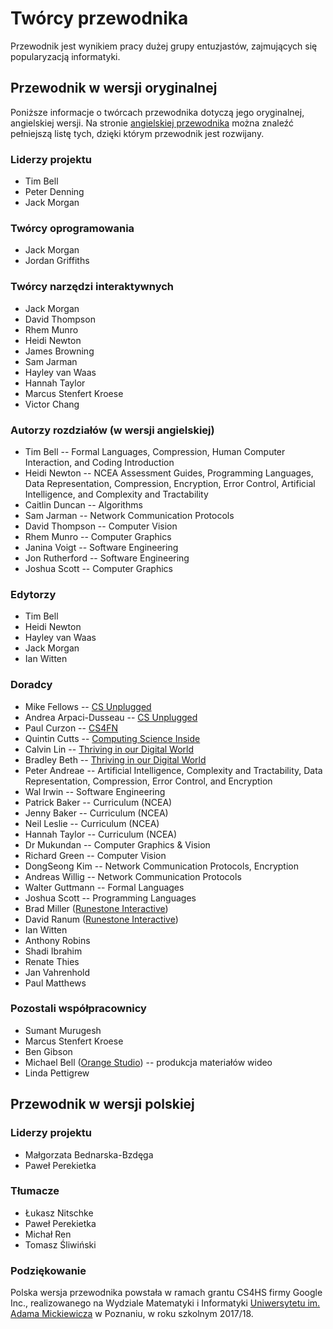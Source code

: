 # Twórcy przewodnika

Przewodnik jest wynikiem pracy dużej grupy entuzjastów, zajmujących się popularyzacją informatyki. 

## Przewodnik w wersji oryginalnej
 
Poniższe informacje o twórcach przewodnika dotyczą jego oryginalnej, angielskiej wersji. Na stronie [angielskiej przewodnika](http://csfieldguide.org.nz/en/teacher/further-information/contributors.html) można znaleźć pełniejszą listę tych, dzięki którym przewodnik jest rozwijany.

### Liderzy projektu

- Tim Bell 
- Peter Denning 
- Jack Morgan 

### Twórcy oprogramowania

- Jack Morgan 
- Jordan Griffiths

### Twórcy narzędzi interaktywnych

- Jack Morgan
- David Thompson
- Rhem Munro
- Heidi Newton
- James Browning
- Sam Jarman
- Hayley van Waas
- Hannah Taylor
- Marcus Stenfert Kroese
- Victor Chang

### Autorzy rozdziałów (w wersji angielskiej)

- Tim Bell -- Formal Languages, Compression, Human Computer Interaction, and Coding Introduction
- Heidi Newton -- NCEA Assessment Guides, Programming Languages, Data Representation, Compression, Encryption, Error Control, Artificial Intelligence, and Complexity and Tractability
- Caitlin Duncan -- Algorithms
- Sam Jarman -- Network Communication Protocols
- David Thompson -- Computer Vision
- Rhem Munro -- Computer Graphics
- Janina Voigt -- Software Engineering
- Jon Rutherford -- Software Engineering
- Joshua Scott -- Computer Graphics

### Edytorzy

- Tim Bell
- Heidi Newton
- Hayley van Waas
- Jack Morgan
- Ian Witten

### Doradcy

- Mike Fellows -- [CS Unplugged](http://csunplugged.org/)
- Andrea Arpaci-Dusseau -- [CS Unplugged](http://csunplugged.org/)
- Paul Curzon -- [CS4FN](http://www.cs4fn.org/)
- Quintin Cutts -- [Computing Science Inside](https://web.archive.org/web/20150517010211/http://csi.dcs.gla.ac.uk/)
- Calvin Lin -- [Thriving in our Digital World](http://www.cs.utexas.edu/~engage/)
- Bradley Beth -- [Thriving in our Digital World](http://www.cs.utexas.edu/~engage/)
- Peter Andreae -- Artificial Intelligence, Complexity and Tractability, Data Representation, Compression, Error Control, and Encryption
- Wal Irwin -- Software Engineering
- Patrick Baker -- Curriculum (NCEA)
- Jenny Baker -- Curriculum (NCEA)
- Neil Leslie -- Curriculum (NCEA)
- Hannah Taylor -- Curriculum (NCEA)
- Dr Mukundan -- Computer Graphics & Vision
- Richard Green -- Computer Vision
- DongSeong Kim -- Network Communication Protocols, Encryption
- Andreas Willig -- Network Communication Protocols
- Walter Guttmann -- Formal Languages
- Joshua Scott -- Programming Languages
- Brad Miller ([Runestone Interactive](http://runestoneinteractive.org/))
- David Ranum ([Runestone Interactive](http://runestoneinteractive.org/))
- Ian Witten
- Anthony Robins
- Shadi Ibrahim
- Renate Thies
- Jan Vahrenhold
- Paul Matthews

### Pozostali współpracownicy

- Sumant Murugesh 
- Marcus Stenfert Kroese
- Ben Gibson 
- Michael Bell ([Orange Studio](http://orangestudio.co.nz/)) -- produkcja materiałów wideo
- Linda Pettigrew 

## Przewodnik w wersji polskiej

### Liderzy projektu

- Małgorzata Bednarska-Bzdęga 
- Paweł Perekietka

### Tłumacze

- Łukasz Nitschke
- Paweł Perekietka
- Michał Ren
- Tomasz Śliwiński


### Podziękowanie

Polska wersja przewodnika powstała w ramach grantu CS4HS firmy Google Inc., realizowanego na Wydziale Matematyki i Informatyki [Uniwersytetu im. Adama Mickiewicza](http://amu.edu.pl/) w Poznaniu, w roku szkolnym 2017/18. 
